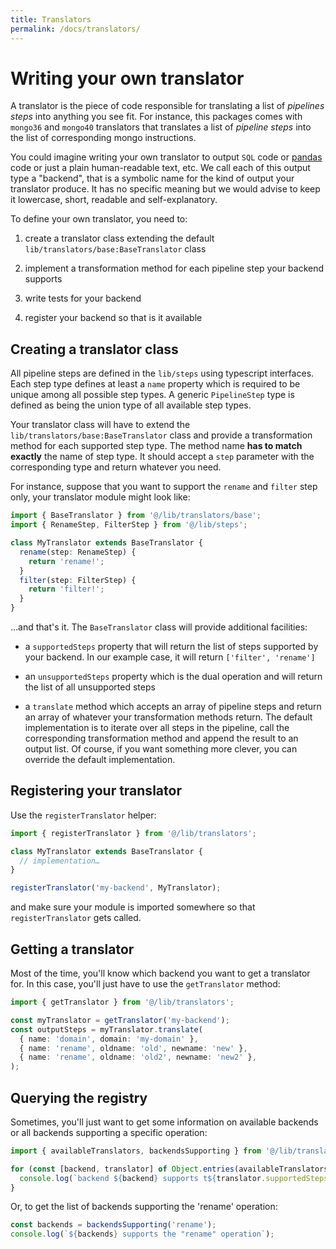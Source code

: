 ```yaml
---
title: Translators
permalink: /docs/translators/
---
```


# Writing your own translator

A translator is the piece of code responsible for translating a
list of _pipelines steps_ into anything you see fit. For instance,
this packages comes with `mongo36` and `mongo40` translators that translates a list
of _pipeline steps_ into the list of corresponding mongo instructions.

You could imagine writing your own translator to output `SQL` code or
[pandas](https://pandas.pydata.org) code or just a plain human-readable text,
etc. We call each of this output type a "backend", that is a symbolic name for
the kind of output your translator produce. It has no specific meaning but we
would advise to keep it lowercase, short, readable and self-explanatory.

To define your own translator, you need to:

1. create a translator class extending the default `lib/translators/base:BaseTranslator` class

2. implement a transformation method for each pipeline step your backend supports

3. write tests for your backend

4. register your backend so that is it available

## Creating a translator class

All pipeline steps are defined in the `lib/steps` using typescript interfaces.
Each step type defines at least a `name` property which is required to be unique
among all possible step types. A generic `PipelineStep` type is defined as being
the union type of all available step types.

Your translator class will have to extend the `lib/translators/base:BaseTranslator` class and provide a transformation method for each supported step type. The method
name **has to match exactly** the name of step type. It should accept a `step` parameter with the corresponding type and return whatever you need.

For instance, suppose that you want to support the `rename` and `filter` step
only, your translator module might look like:

```ts
import { BaseTranslator } from '@/lib/translators/base';
import { RenameStep, FilterStep } from '@/lib/steps';

class MyTranslator extends BaseTranslator {
  rename(step: RenameStep) {
    return 'rename!';
  }
  filter(step: FilterStep) {
    return 'filter!';
  }
}
```

…and that's it. The `BaseTranslator` class will provide additional facilities:

- a `supportedSteps` property that will return the list of steps supported by
  your backend. In our example case, it will return `['filter', 'rename']`

- an `unsupportedSteps` property which is the dual operation and will return
  the list of all unsupported steps

- a `translate` method which accepts an array of pipeline steps and return an
  array of whatever your transformation methods return. The default implementation
  is to iterate over all steps in the pipeline, call the corresponding transformation
  method and append the result to an output list. Of course, if you want something
  more clever, you can override the default implementation.

## Registering your translator

Use the `registerTranslator` helper:

```ts
import { registerTranslator } from '@/lib/translators';

class MyTranslator extends BaseTranslator {
  // implementation…
}

registerTranslator('my-backend', MyTranslator);
```

and make sure your module is imported somewhere so that `registerTranslator` gets called.

## Getting a translator

Most of the time, you'll know which backend you want to get a translator for. In this case, you'll just have to use the `getTranslator` method:

```ts
import { getTranslator } from '@/lib/translators';

const myTranslator = getTranslator('my-backend');
const outputSteps = myTranslator.translate(
  { name: 'domain', domain: 'my-domain' },
  { name: 'rename', oldname: 'old', newname: 'new' },
  { name: 'rename', oldname: 'old2', newname: 'new2' },
);
```

## Querying the registry

Sometimes, you'll just want to get some information on available backends
or all backends supporting a specific operation:

```ts
import { availableTranslators, backendsSupporting } from '@/lib/translators';

for (const [backend, translator] of Object.entries(availableTranslators)) {
  console.log(`backend ${backend} supports t${translator.supportedSteps}`);
}
```

Or, to get the list of backends supporting the 'rename' operation:

```ts
const backends = backendsSupporting('rename');
console.log(`${backends} supports the "rename" operation`);
```
